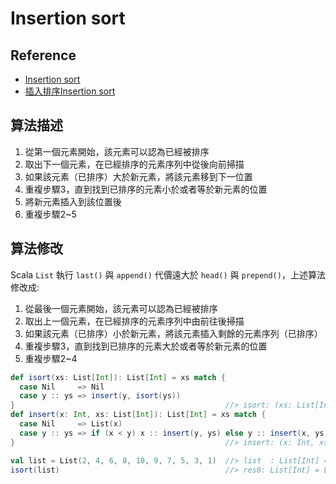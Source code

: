 # Insertion sort

## Reference
- [Insertion sort](https://en.wikipedia.org/wiki/Insertion_sort)
- [插入排序Insertion sort](https://zh.wikipedia.org/wiki/%E6%8F%92%E5%85%A5%E6%8E%92%E5%BA%8F)

## 算法描述
1. 從第一個元素開始，該元素可以認為已經被排序
2. 取出下一個元素，在已經排序的元素序列中從後向前掃描
3. 如果該元素（已排序）大於新元素，將該元素移到下一位置
4. 重複步驟3，直到找到已排序的元素小於或者等於新元素的位置
5. 將新元素插入到該位置後
6. 重複步驟2~5

## 算法修改
Scala `List` 執行 `last()` 與 `append()` 代價遠大於 `head()` 與 `prepend()`，上述算法修改成:

1. 從最後一個元素開始，該元素可以認為已經被排序
2. 取出上一個元素，在已經排序的元素序列中由前往後掃描
3. 如果該元素（已排序）小於新元素，將該元素插入剩餘的元素序列（已排序）
4. 重複步驟3，直到找到已排序的元素大於或者等於新元素的位置
5. 重複步驟2~4

```scala
def isort(xs: List[Int]): List[Int] = xs match {
  case Nil     => Nil
  case y :: ys => insert(y, isort(ys))
}                                               //> isort: (xs: List[Int])List[Int]
def insert(x: Int, xs: List[Int]): List[Int] = xs match {
  case Nil     => List(x)
  case y :: ys => if (x < y) x :: insert(y, ys) else y :: insert(x, ys)
}                                               //> insert: (x: Int, xs: List[Int])List[Int]

val list = List(2, 4, 6, 8, 10, 9, 7, 5, 3, 1)  //> list  : List[Int] = List(2, 4, 6, 8, 10, 9, 7, 5, 3, 1)
isort(list)                                     //> res0: List[Int] = List(1, 2, 3, 4, 5, 6, 7, 8, 9, 10)
```
